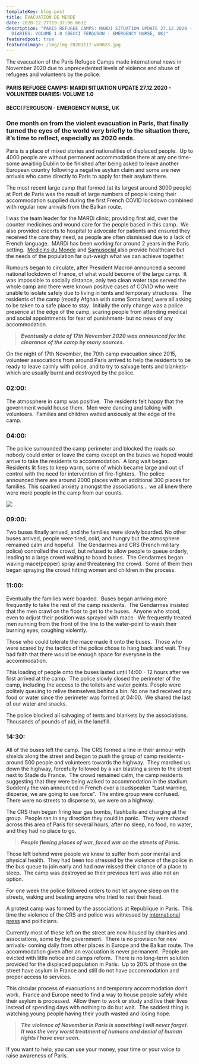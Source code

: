 ```yaml
---
templateKey: blog-post
title: EVACUATION DE MERDE
date: 2020-12-27T19:37:06.663Z
description: "PARIS REFUGEE CAMPS: MARDI SITUATION UPDATE 27.12.2020 - VOLUNTEER
  DIARIES: VOLUME 1.0 (BECCI FERGUSON - EMERGENCY NURSE, UK)"
featuredpost: true
featuredimage: /img/img-20201117-wa0023.jpg
---
```

The evacuation of the Paris Refugee Camps made international news in November 2020 due to unprecedented levels of violence and abuse of refugees and volunteers by the police. 

#### PARIS REFUGEE CAMPS: MARDI SITUATION UPDATE 27.12.2020 - VOLUNTEER DIARIES: VOLUME 1.0

#### BECCI FERGUSON - EMERGENCY NURSE, UK

### One month on from the violent evacuation in Paris, that finally turned the eyes of the world very briefly to the situation there, it’s time to reflect, especially as 2020 ends.

Paris is a place of mixed stories and nationalities of displaced people.  Up to 4000 people are without permanent accommodation there at any one time- some awaiting Dublin to be finished after being asked to leave another European country following a negative asylum claim and some are new arrivals who came directly to Paris to apply for their asylum there.

The most recent large camp that formed (at its largest around 3000 people) at Port de Paris was the result of large numbers of people losing their accommodation supplied during the first French COVID lockdown combined with regular new arrivals from the Balkan route.

I was the team leader for the MARDi clinic; providing first aid, over the counter medicines and wound care for the people based in this camp.  We also provided escorts to hospital to advocate for patients and ensured they received the care they need, as people are often dismissed due to a lack of French language.  MARDi has been working for around 2 years in the Paris setting.  [Medicins du Monde](https://www.medecinsdumonde.org/fr/contact/ile-de-france) and [Samusocial ](https://www.samusocial.paris/)also provide healthcare but the needs of the population far out-weigh what we can achieve together.

Rumours began to circulate, after President Macron announced a second national lockdown of France, of what would become of the large camp.  It was impossible to socially distance, only two clean water taps served the whole camp and there were known positive cases of COVID who were unable to isolate safely due to living in tents and temporary structures.  The residents of the camp (mostly Afghan with some Somalians) were all asking to be taken to a safe place to stay.  Initially the only change was a police presence at the edge of the camp, scaring people from attending medical and social appointments for fear of punishment- but no news of any accommodation.

> ***Eventually a date of 17th November 2020 was announced for the clearance of the camp by many sources.***

On the night of 17th November, the 70th camp evacuation since 2015, volunteer associations from around Paris arrived to help the residents to be ready to leave calmly with police, and to try to salvage tents and blankets- which are usually burnt and destroyed by the police.

### 02:00:

The atmosphere in camp was positive.  The residents felt happy that the government would house them.  Men were dancing and talking with volunteers.  Families and children waited anxiously at the edge of the camp.  

### 04:00:

The police surrounded the camp perimeter and blocked the roads so nobody could enter or leave the camp except on the buses we hoped would arrive to take the residents to accommodation.  A long wait began.  Residents lit fires to keep warm, some of which became large and out of control with the need for intervention of fire-fighters.  The police announced there are around 2000 places with an additional 300 places for families. This sparked anxiety amongst the associations… we all knew there were more people in the camp from our counts.

![](/img/img-20201117-wa0023.jpg)

### 09:00:

Two buses finally arrived, and the families were slowly boarded. No other buses arrived, people were tired, cold, and hungry but the atmosphere remained calm and hopeful.  The Gendarmes and CRS (French military police) controlled the crowd, but refused to allow people to queue orderly, leading to a large crowd waiting to board buses.  The Gendarmes began waving mace(pepper) spray and threatening the crowd.  Some of them then began spraying the crowd hitting women and children in the process.

### 11:00:

Eventually the families were boarded.  Buses began arriving more frequently to take the rest of the camp residents.  The Gendarmes insisted that the men crawl on the floor to get to the buses.  Anyone who stood, even to adjust their position was sprayed with mace.  We frequently treated men running from the front of the line to the water-point to wash their burning eyes, coughing violently.

Those who could tolerate the mace made it onto the buses.  Those who were scared by the tactics of the police chose to hang back and wait. They had faith that there would be enough space for everyone in the accommodation.

This loading of people onto the buses lasted until 14:00 - 12 hours after we first arrived at the camp.  The police slowly closed the perimeter of the camp, including the access to the toilets and water points. People were politely queuing to relive themselves behind a bin. No one had received any food or water since the perimeter was formed at 04:00.  We shared the last of our water and snacks. 

The police blocked all salvaging of tents and blankets by the associations.  Thousands of pounds of aid, in the landfill.

### 14:30:

All of the buses left the camp. The CRS formed a line in their armour with shields along the street and began to push the group of camp residents- around 500 people and volunteers towards the highway.  They marched us down the highway, forcefully followed by a van blasting a siren to the street next to Stade du France.  The crowd remained calm, the camp residents suggesting that they were being walked to accommodation in the stadium.  Suddenly the van announced in French over a loudspeaker “Last warning, disperse, we are going to use force”.  The entire group were confused.  There were no streets to disperse to, we were on a highway.

The CRS then began firing tear gas bombs, flashballs and charging at the group.  People ran in any direction they could in panic.  They were chased across this area of Paris for several hours, after no sleep, no food, no water, and they had no place to go.

> ***People fleeing places of war, faced war on the streets of Paris.***  

Those left behind were people we knew to suffer from poor mental and physical health.  They had been too stressed by the violence of the police in the bus queue to join early and had now missed their chance of a place to sleep.  The camp was destroyed so their previous tent was also not an option.

For one week the police followed orders to not let anyone sleep on the streets, waking and beating anyone who tried to rest their head.

A protest camp was formed by the associations at Republique in Paris.  This time the violence of the CRS and police was witnessed by [international press](https://www.theguardian.com/world/2020/nov/24/french-minister-calls-images-of-police-breaking-up-refugee-camp-shocking) and politicians. 

Currently most of those left on the street are now housed by charities and associations, some by the government.  There is no provision for new arrivals- coming daily from other places in Europe and the Balkan route. The accommodation given after an evacuation is never permanent.  People are evicted with little notice and camps reform.  There is no long-term solution provided for the displaced population in Paris.  Up to 20% of those on the street have asylum in France and still do not have accommodation and proper access to services.

This circular process of evacuations and temporary accommodation don’t work.  France and Europe need to find a way to house people safely while their asylum is processed.  Allow them to work or study and live their lives instead of spending days with nothing to do but wait.  The saddest thing is watching young people having their youth wasted and losing hope.  

> ***The violence of November in Paris is something I will never forget.  It was the very worst treatment of humans and denial of human rights I have ever seen.***

If you want to help, you can use your money, your time or your voice to raise awareness of Paris.